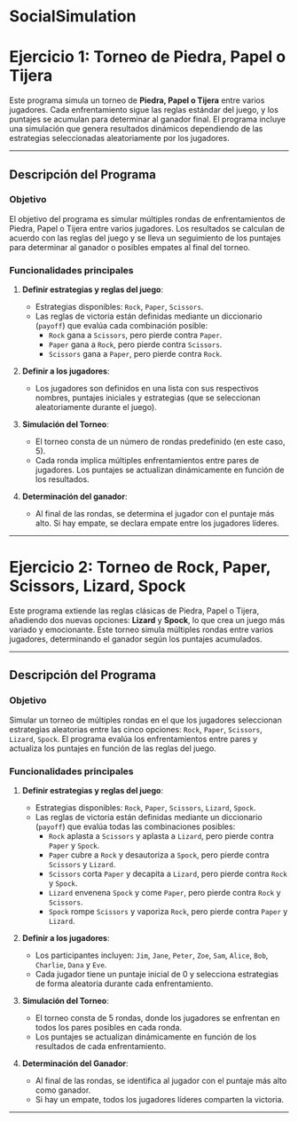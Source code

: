 # SocialSimulation

# Ejercicio 1: Torneo de Piedra, Papel o Tijera

Este programa simula un torneo de **Piedra, Papel o Tijera** entre varios jugadores. Cada enfrentamiento sigue las reglas estándar del juego, y los puntajes se acumulan para determinar al ganador final. El programa incluye una simulación que genera resultados dinámicos dependiendo de las estrategias seleccionadas aleatoriamente por los jugadores.

---

## Descripción del Programa

### Objetivo

El objetivo del programa es simular múltiples rondas de enfrentamientos de Piedra, Papel o Tijera entre varios jugadores. Los resultados se calculan de acuerdo con las reglas del juego y se lleva un seguimiento de los puntajes para determinar al ganador o posibles empates al final del torneo.

### Funcionalidades principales

1. **Definir estrategias y reglas del juego**:
   - Estrategias disponibles: `Rock`, `Paper`, `Scissors`.
   - Las reglas de victoria están definidas mediante un diccionario (`payoff`) que evalúa cada combinación posible:
     - `Rock` gana a `Scissors`, pero pierde contra `Paper`.
     - `Paper` gana a `Rock`, pero pierde contra `Scissors`.
     - `Scissors` gana a `Paper`, pero pierde contra `Rock`.

2. **Definir a los jugadores**:
   - Los jugadores son definidos en una lista con sus respectivos nombres, puntajes iniciales y estrategias (que se seleccionan aleatoriamente durante el juego).

3. **Simulación del Torneo**:
   - El torneo consta de un número de rondas predefinido (en este caso, 5).
   - Cada ronda implica múltiples enfrentamientos entre pares de jugadores. Los puntajes se actualizan dinámicamente en función de los resultados.

4. **Determinación del ganador**:
   - Al final de las rondas, se determina el jugador con el puntaje más alto. Si hay empate, se declara empate entre los jugadores líderes.

---
# Ejercicio 2: Torneo de Rock, Paper, Scissors, Lizard, Spock

Este programa extiende las reglas clásicas de Piedra, Papel o Tijera, añadiendo dos nuevas opciones: **Lizard** y **Spock**, lo que crea un juego más variado y emocionante. Este torneo simula múltiples rondas entre varios jugadores, determinando el ganador según los puntajes acumulados.

---

## Descripción del Programa

### Objetivo

Simular un torneo de múltiples rondas en el que los jugadores seleccionan estrategias aleatorias entre las cinco opciones: `Rock`, `Paper`, `Scissors`, `Lizard`, `Spock`. El programa evalúa los enfrentamientos entre pares y actualiza los puntajes en función de las reglas del juego.

### Funcionalidades principales

1. **Definir estrategias y reglas del juego**:
   - Estrategias disponibles: `Rock`, `Paper`, `Scissors`, `Lizard`, `Spock`.
   - Las reglas de victoria están definidas mediante un diccionario (`payoff`) que evalúa todas las combinaciones posibles:
     - `Rock` aplasta a `Scissors` y aplasta a `Lizard`, pero pierde contra `Paper` y `Spock`.
     - `Paper` cubre a `Rock` y desautoriza a `Spock`, pero pierde contra `Scissors` y `Lizard`.
     - `Scissors` corta `Paper` y decapita a `Lizard`, pero pierde contra `Rock` y `Spock`.
     - `Lizard` envenena `Spock` y come `Paper`, pero pierde contra `Rock` y `Scissors`.
     - `Spock` rompe `Scissors` y vaporiza `Rock`, pero pierde contra `Paper` y `Lizard`.

2. **Definir a los jugadores**:
   - Los participantes incluyen: `Jim`, `Jane`, `Peter`, `Zoe`, `Sam`, `Alice`, `Bob`, `Charlie`, `Dana` y `Eve`.
   - Cada jugador tiene un puntaje inicial de 0 y selecciona estrategias de forma aleatoria durante cada enfrentamiento.

3. **Simulación del Torneo**:
   - El torneo consta de 5 rondas, donde los jugadores se enfrentan en todos los pares posibles en cada ronda.
   - Los puntajes se actualizan dinámicamente en función de los resultados de cada enfrentamiento.

4. **Determinación del Ganador**:
   - Al final de las rondas, se identifica al jugador con el puntaje más alto como ganador.
   - Si hay un empate, todos los jugadores líderes comparten la victoria.

---
